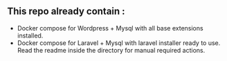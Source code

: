 ## This repo already contain : 
- Docker compose for Wordpress + Mysql with all base extensions installed.
- Docker compose for Laravel + Mysql with laravel installer ready to use. Read the readme inside the directory for manual required actions.
